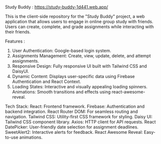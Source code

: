 Study Buddy  : https://study-buddy-1d441.web.app/

This is the client-side repository for the "Study Buddy" project, a web application that allows users to engage in online group study with friends. Users can create, complete, and grade assignments while interacting with their friends.

Features :
   1. User Authentication: Google-based login system.
   2. Assignments Management: Create, view, update, delete, and attempt           assignments.
   3. Responsive Design: Fully responsive UI built with Tailwind CSS and DaisyUI.
   4. Dynamic Content: Displays user-specific data using Firebase Authentication and React Context.
   5. Loading States: Interactive and visually appealing loading spinners.
    Animations: Smooth transitions and effects using react-awesome-reveal.


Tech Stack:
    React: Frontend framework.
    Firebase: Authentication and backend integration.
    React Router DOM: For seamless routing and navigation.
    Tailwind CSS: Utility-first CSS framework for styling.
    Daisy UI: Tailwind CSS component library.
    Axios: HTTP client for API requests.
    React DatePicker: User-friendly date selection for assignment deadlines.
    SweetAlert2: Interactive alerts for feedback.
    React Awesome Reveal: Easy-to-use animations.
